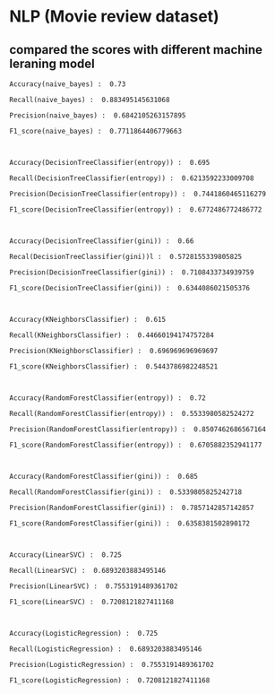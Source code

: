 # NLP (Movie review dataset)

## compared the scores with different machine leraning model
  
    Accuracy(naive_bayes) :  0.73

    Recall(naive_bayes) :  0.883495145631068

    Precision(naive_bayes) :  0.6842105263157895

    F1_score(naive_bayes) :  0.7711864406779663



    Accuracy(DecisionTreeClassifier(entropy)) :  0.695

    Recall(DecisionTreeClassifier(entropy)) :  0.6213592233009708

    Precision(DecisionTreeClassifier(entropy)) :  0.7441860465116279

    F1_score(DecisionTreeClassifier(entropy)) :  0.6772486772486772



    Accuracy(DecisionTreeClassifier(gini)) :  0.66

    Recal(DecisionTreeClassifier(gini))l :  0.5728155339805825

    Precision(DecisionTreeClassifier(gini)) :  0.7108433734939759

    F1_score(DecisionTreeClassifier(gini)) :  0.6344086021505376



    Accuracy(KNeighborsClassifier) :  0.615

    Recall(KNeighborsClassifier) :  0.44660194174757284

    Precision(KNeighborsClassifier) :  0.696969696969697

    F1_score(KNeighborsClassifier) :  0.5443786982248521



    Accuracy(RandomForestClassifier(entropy)) :  0.72

    Recall(RandomForestClassifier(entropy)) :  0.5533980582524272

    Precision(RandomForestClassifier(entropy)) :  0.8507462686567164

    F1_score(RandomForestClassifier(entropy)) :  0.6705882352941177



    Accuracy(RandomForestClassifier(gini)) :  0.685

    Recall(RandomForestClassifier(gini)) :  0.5339805825242718

    Precision(RandomForestClassifier(gini)) :  0.7857142857142857

    F1_score(RandomForestClassifier(gini)) :  0.6358381502890172



    Accuracy(LinearSVC) :  0.725

    Recall(LinearSVC) :  0.6893203883495146

    Precision(LinearSVC) :  0.7553191489361702

    F1_score(LinearSVC) :  0.7208121827411168



    Accuracy(LogisticRegression) :  0.725

    Recall(LogisticRegression) :  0.6893203883495146

    Precision(LogisticRegression) :  0.7553191489361702

    F1_score(LogisticRegression) :  0.7208121827411168
